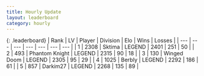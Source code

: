 ```yaml
---
title: Hourly Update
layout: leaderboard
category: hourly
---
```


{: .leaderboard}
| Rank | LV | Player | Division | Elo | Wins | Losses |
| --- | --- | --- | --- | --- | --- | --- |
| <span data-change="0">1</span> | 2308 | <span title="ID: 353063">Sktima</span> | LEGEND | <span data-change="0">2401</span> | <span data-change="0">251</span> | <span data-change="0">50</span> |
| <span data-change="0">2</span> | 493 | <span title="ID: 742939">Phantom Knight</span> | LEGEND | <span data-change="0">2315</span> | <span data-change="0">90</span> | <span data-change="0">18</span> |
| <span data-change="0">3</span> | 130 | <span title="ID: 744396">Winged Doom</span> | LEGEND | <span data-change="0">2305</span> | <span data-change="0">95</span> | <span data-change="0">29</span> |
| <span data-change="0">4</span> | 1025 | <span title="ID: 402846">Berbly</span> | LEGEND | <span data-change="0">2292</span> | <span data-change="0">186</span> | <span data-change="0">61</span> |
| <span data-change="0">5</span> | 857 | <span title="ID: 694036">Darkim27</span> | LEGEND | <span data-change="0">2268</span> | <span data-change="0">135</span> | <span data-change="0">89</span> |